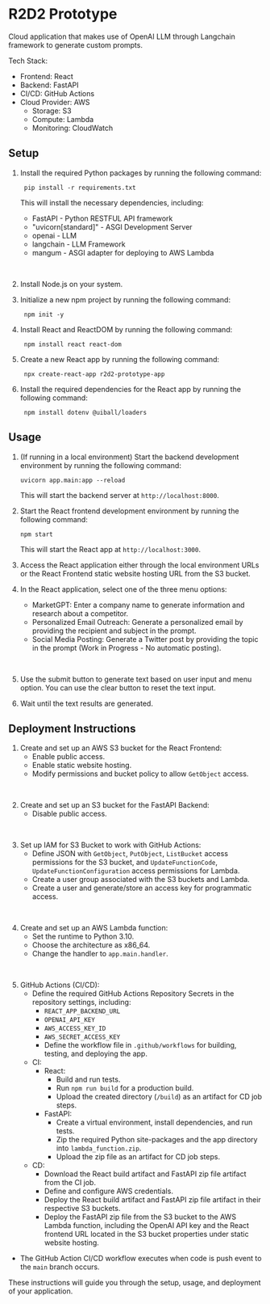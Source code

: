# R2D2 Prototype

Cloud application that makes use of OpenAI LLM through Langchain framework to generate custom prompts.

Tech Stack:
- Frontend: React
- Backend: FastAPI
- CI/CD: GitHub Actions
- Cloud Provider: AWS
    - Storage: S3
    - Compute: Lambda
    - Monitoring: CloudWatch

## Setup

1. Install the required Python packages by running the following command:

        pip install -r requirements.txt

    This will install the necessary dependencies, including:
    - FastAPI - Python RESTFUL API framework
    - "uvicorn[standard]" - ASGI Development Server
    - openai - LLM
    - langchain - LLM Framework
    - mangum - ASGI adapter for deploying to AWS Lambda

<br>

2. Install Node.js on your system.

3. Initialize a new npm project by running the following command:
        
        npm init -y

4. Install React and ReactDOM by running the following command:

        npm install react react-dom

5. Create a new React app by running the following command:

        npx create-react-app r2d2-prototype-app

6. Install the required dependencies for the React app by running the following command:

        npm install dotenv @uiball/loaders

## Usage

1. (If running in a local environment) Start the backend development environment by running the following command:

    ```
    uvicorn app.main:app --reload
    ```

    This will start the backend server at `http://localhost:8000`.

2. Start the React frontend development environment by running the following command:

    ```
    npm start
    ```

    This will start the React app at `http://localhost:3000`.

3. Access the React application either through the local environment URLs or the React Frontend static website hosting URL from the S3 bucket.

4.  In the React application, select one of the three menu options:
    
    - MarketGPT: Enter a company name to generate information and research about a competitor.
    - Personalized Email Outreach: Generate a personalized email by providing the recipient and subject in the prompt.
    - Social Media Posting: Generate a Twitter post by providing the topic in the prompt (Work in Progress - No automatic posting).

<br>


5. Use the submit button to generate text based on user input and menu option. You can use the clear button to reset the text input.

6. Wait until the text results are generated.

## Deployment Instructions

1. Create and set up an AWS S3 bucket for the React Frontend:
    - Enable public access.
    - Enable static website hosting.
    - Modify permissions and bucket policy to allow `GetObject` access.

<br>


2. Create and set up an S3 bucket for the FastAPI Backend:
    - Disable public access.

<br>


3. Set up IAM for S3 Bucket to work with GitHub Actions:
    - Define JSON with `GetObject`, `PutObject`, `ListBucket` access permissions for the S3 bucket, and `UpdateFunctionCode`, `UpdateFunctionConfiguration` access permissions for Lambda.
    - Create a user group associated with the S3 buckets and Lambda.
    - Create a user and generate/store an access key for programmatic access.

<br>


4. Create and set up an AWS Lambda function:
    - Set the runtime to Python 3.10.
    - Choose the architecture as x86_64.
    - Change the handler to `app.main.handler`.

<br>

5. GitHub Actions (CI/CD):
    - Define the required GitHub Actions Repository Secrets in the repository settings, including:
        - `REACT_APP_BACKEND_URL`
        - `OPENAI_API_KEY`
        - `AWS_ACCESS_KEY_ID`
        - `AWS_SECRET_ACCESS_KEY`
        - Define the workflow file in `.github/workflows` for building, testing, and deploying the app.
    - CI:
        - React:
            - Build and run tests.
            - Run `npm run build` for a production build.
            - Upload the created directory (`/build`) as an artifact for CD job steps.
        - FastAPI:
            - Create a virtual environment, install dependencies, and run tests.
            - Zip the required Python site-packages and the app directory into `lambda_function.zip`.
            - Upload the zip file as an artifact for CD job steps.
    - CD:
        - Download the React build artifact and FastAPI zip file artifact from the CI job.
        - Define and configure AWS credentials.
        - Deploy the React build artifact and FastAPI zip file artifact in their respective S3 buckets.
        - Deploy the FastAPI zip file from the S3 bucket to the AWS Lambda function, including the OpenAI API key and the React frontend URL located in the S3 bucket properties under static website hosting.
- The GitHub Action CI/CD workflow executes when code is push event to the `main` branch occurs.

These instructions will guide you through the setup, usage, and deployment of your application.





